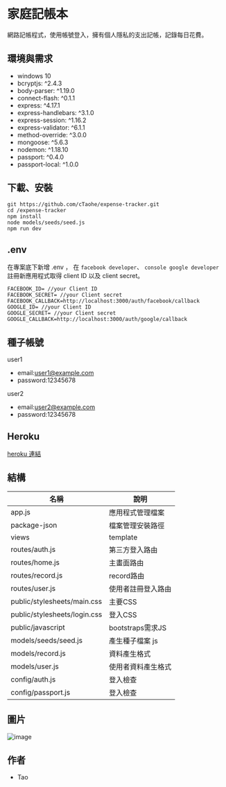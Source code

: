 # 家庭記帳本

網路記帳程式，使用帳號登入，擁有個人隱私的支出記帳，記錄每日花費。

## 環境與需求
- windows 10
- bcryptjs: ^2.4.3
- body-parser: ^1.19.0
- connect-flash: ^0.1.1
- express: ^4.17.1
- express-handlebars: ^3.1.0
- express-session: ^1.16.2
- express-validator: ^6.1.1
- method-override: ^3.0.0
- mongoose: ^5.6.3
- nodemon: ^1.18.10
- passport: ^0.4.0
- passport-local: ^1.0.0

## 下載、安裝

```
git https://github.com/cTaohe/expense-tracker.git
cd /expense-tracker
npm install
node models/seeds/seed.js
npm run dev
```

## .env
在專案底下新增 .env ， 在 `facebook developer`、 `console google developer` 註冊新應用程式取得 client ID 以及 client secret。
```
FACEBOOK_ID= //your Client ID
FACEBOOK_SECRET= //your Client secret
FACEBOOK_CALLBACK=http://localhost:3000/auth/facebook/callback
GOOGLE_ID= //your Client ID
GOOGLE_SECRET= //your Client secret
GOOGLE_CALLBACK=http://localhost:3000/auth/google/callback
```

## 種子帳號
user1
- email:user1@example.com
- password:12345678

user2
- email:user2@example.com
- password:12345678

## Heroku
[heroku 連結](https://radiant-waters-44650.herokuapp.com/users/login)

## 結構

|名稱|說明|
|---|---|
|app.js|應用程式管理檔案|
|package-json|檔案管理安裝路徑|
|views|template|
|routes/auth.js|第三方登入路由|
|routes/home.js|主畫面路由|
|routes/record.js|record路由|
|routes/user.js|使用者註冊登入路由|
|public/stylesheets/main.css|主要CSS|
|public/stylesheets/login.css|登入CSS|
|public/javascript|bootstraps需求JS|
|models/seeds/seed.js|產生種子檔案 js|
|models/record.js|資料產生格式|
|models/user.js|使用者資料產生格式|
|config/auth.js|登入檢查|
|config/passport.js|登入檢查|

## 圖片

![image](https://lh3.googleusercontent.com/ZvsPbLWRRHaullgEVLL09NUF7qIeCIPwlvWVB4YU5chKwO2twxej8RlvmSZCYunH_jpXfV8LFaoBUe5SMfaT2e_xA85Q86HdSfNBvbjYgmPJQy8tSHoOof3EsOgY8EeYyedOMow7rjfZKKZiYtl7rH0lyN1d1R53d4xpnnOaqPr7c7eD7dJkImLV14qYyGh2VkcK-m2UZF1ayqEuq3xMMYNcIMS0XlFpSVUIxEE7mItB1C3OfxBGOxIDFfArbticTEeDFll_OHVX_TMHd37jWbLUi_KkJVa6BdQgScbE-YoJQhXTlDKPAxhp4Uw_DoFtnFZojOrYFXQGcxZL0bsBDO17jzW7NSxh-19UPUF2mvIW7ZJRk-b5U2Ek8wQq2J8Z3bRaTOUW49mG7pF5hhiTA3nyIuGpAy4G08FpbtwD3tE9S7TxH0rlBUOPXCaYIjgrbFsJYThOitVQHReFkNr19TDF3EAuyE51bGn9vuaGKdU3ufsUEf0E_H7lT05zVM68PSuviFCqONDrEFrRwQwH-rkHCbMSMDyN8prg0KJaFchN3N7t990yOco0b7cfw2oEHA4LTkAKu77_1KzR25JviWZqNg-kXsPz2ECA_BGlszbd6nqJdnbABhgL7ujH3if7Pe3_dxlkFMwT6D9vVNkHxuylO7nF39H0Y95hY6OO6JqbMz_cggmGy1UyyRNb5ZlNoOMki8p4M_ut_IzGLov80phi=w895-h969-no)
## 作者
- Tao
